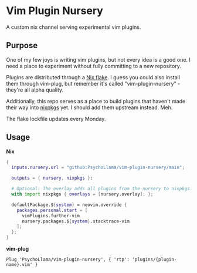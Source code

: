 # Vim Plugin Nursery
A custom nix channel serving experimental vim plugins.

## Purpose
One of my few joys is writing vim plugins, but not every idea is a good one. I need a place to experiment without fully committing to a new repository.

Plugins are distributed through a [Nix flake](https://nixos.wiki/wiki/Flakes). I guess you could also install them through vim-plug, but remember it's called "vim-plugin-nursery" - they're all alpha quality.

Additionally, this repo serves as a place to build plugins that haven't made their way into [nixpkgs](https://github.com/NixOS/nixpkgs) yet. I should add them upstream instead. Meh.

The flake lockfile updates every Monday.

## Usage

**Nix**

```nix
{
  inputs.nursery.url = "github:PsychoLlama/vim-plugin-nursery/main";

  outputs = { nursery, nixpkgs }:

  # Optional: The overlay adds all plugins from the nursery to nixpkgs.vimPlugins.
  with import nixpkgs { overlays = [nursery.overlay]; };

  defaultPackage.${system} = neovim.override {
    packages.personal.start = [
      vimPlugins.further-vim
      nursery.packages.${system}.stacktrace-vim
    ];
  };
}
```

**vim-plug**

```vim
Plug 'PsychoLlama/vim-plugin-nursery', { 'rtp': 'plugins/{plugin-name}.vim' }
```
